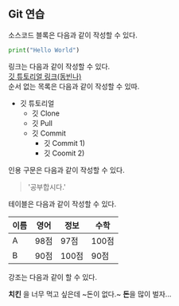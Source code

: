﻿## Git 연습

소스코드 블록은 다음과 같이 작성할 수 있다.

```python
print("Hello World")

```

링크는 다음과 같이 작성할 수 있다.  
[깃 튜토리얼 링크(동빈나)](https://www.youtube.com/watch?v=MFJIOqxK6k8&t=303s)  
순서 없는 목록은 다음과 같이 작성할 수 있따.
* 깃 튜토리얼
  * 깃 Clone
  * 깃 Pull
  * 깃 Commit
    * 깃 Commit 1)
    * 깃 Coomit 2)  

인용 구문은 다음과 같이 작성할 수 있다.  
> '공부합시다.'   

테이블은 다음과 같이 작성할 수 있다.

이름|영어|정보|수학
---|---|---|---|
A|98점|97점|100점|
B|90점|100점|90점|

강조는 다음과 같이 할 수 있다.

**치킨** 을 너무 먹고 싶은데 ~돈이 없다.~
**돈**을 많이 벌자...

